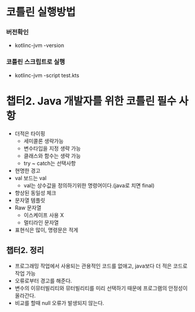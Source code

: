 # 코틀린 실행방법

### 버전확인

* kotlinc-jvm -version

### 코틀린 스크립트로 실행

* kotlinc-jvm -script test.kts

# 챕터2. Java 개발자를 위한 코틀린 필수 사항

* 더적은 타이핑
    * 세미콜론 생략가능
    * 변수타입을 지정 생략 가능
    * 클래스와 함수는 생략 가능
    * try ~ catch는 선택사항
* 현명한 경고
* val 보드는 val
    * val는 상수값을 정의하기위한 명령어이다.(java로 치면 final)
* 향상된 동일성 체크
* 문자열 템플릿
* Raw 문자열
    * 이스케이프 사용 X
    * 멀티라인 문자열
* 표현식은 많이, 명령문은 적게

## 챕터2. 정리

* 프로그래밍 작업에서 사용되는 관용적인 코드를 없애고, java보다 더 적은 코드로 작업 가능
* 오류로부터 경고를 해준다.
* 변수의 이뮤터빌리티와 뮤터빌리티를 미리 선택하기 때문에 프로그램의 안정성이 올라간다.
* 비교를 할때 null 오류가 발생되지 않는다.
